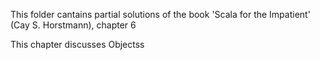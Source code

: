This folder cantains partial solutions of the book 'Scala for the Impatient' (Cay S. Horstmann), chapter 6

This chapter discusses Objectss
